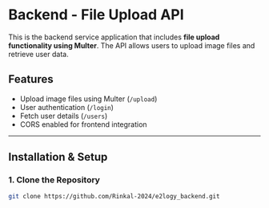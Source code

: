 # Backend - File Upload API

This is the backend service application that includes **file upload functionality using Multer**. The API allows users to upload image files and retrieve user data.

## **Features**
- Upload image files using Multer (`/upload`)
- User authentication (`/login`)
- Fetch user details (`/users`)
- CORS enabled for frontend integration

---

## **Installation & Setup**
### **1. Clone the Repository**
```sh
git clone https://github.com/Rinkal-2024/e2logy_backend.git

